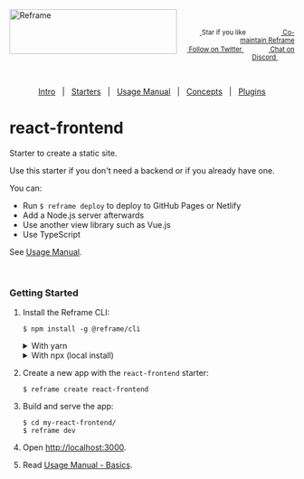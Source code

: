 <!---






    WARNING, READ THIS.
    This is a computed file. Do not edit.
    Edit `/plugins/create/starters/react-frontend/readme.template.md` instead.












    WARNING, READ THIS.
    This is a computed file. Do not edit.
    Edit `/plugins/create/starters/react-frontend/readme.template.md` instead.












    WARNING, READ THIS.
    This is a computed file. Do not edit.
    Edit `/plugins/create/starters/react-frontend/readme.template.md` instead.












    WARNING, READ THIS.
    This is a computed file. Do not edit.
    Edit `/plugins/create/starters/react-frontend/readme.template.md` instead.












    WARNING, READ THIS.
    This is a computed file. Do not edit.
    Edit `/plugins/create/starters/react-frontend/readme.template.md` instead.






-->
<a href="/../../#readme">
    <img align="left" src="https://github.com/reframejs/reframe/raw/master/docs/images/logo-with-title-and-slogan.min.svg?sanitize=true" width=296 height=79 style="max-width:100%;" alt="Reframe"/>
</a>
<br/>
<p align="right">
    <sup>
        <a href="#">
            <img
              src="https://github.com/reframejs/reframe/raw/master/docs/images/star.svg?sanitize=true"
              width="16"
              height="12"
            >
        </a>
        Star if you like
        &nbsp;&nbsp;&nbsp;&nbsp;
        &nbsp;&nbsp;&nbsp;&nbsp;
        &nbsp;&nbsp;
        <a href="https://github.com/reframejs/reframe/blob/master/contributing.md">
            <img
              src="https://github.com/reframejs/reframe/raw/master/docs/images/biceps.min.svg?sanitize=true"
              width="16"
              height="14"
            >
            Co-maintain Reframe
        </a>
    </sup>
    <br/>
    <sup>
        <a href="https://twitter.com/reframejs">
            <img
              src="https://github.com/reframejs/reframe/raw/master/docs/images/tw.svg?sanitize=true"
              width="15"
              height="13"
            >
            Follow on Twitter
        </a>
        &nbsp;&nbsp;&nbsp;&nbsp;&nbsp;
        &nbsp;&nbsp;
        <a href="https://discord.gg/kqXf65G">
            <img
              src="https://github.com/reframejs/reframe/raw/master/docs/images/chat.svg?sanitize=true"
              width="14"
              height="10"
            >
            Chat on Discord
        </a>
        &nbsp;&nbsp;&nbsp;&nbsp;
        &nbsp;&nbsp;&nbsp;&nbsp;
    </sup>
</p>
&nbsp;
<p align='center'><a href="/../../#readme">Intro</a> &nbsp; | &nbsp; <a href="/docs/starters.md#readme">Starters</a> &nbsp; | &nbsp; <a href="/docs/usage-manual.md#readme">Usage Manual</a> &nbsp; | &nbsp; <a href="/docs/concepts.md#readme">Concepts</a> &nbsp; | &nbsp; <a href="/docs/plugins.md#readme">Plugins</a></p>

# react-frontend

Starter to create a static site.

Use this starter if you don't need a backend or if you already have one.

You can:
 - Run `$ reframe deploy` to deploy to GitHub Pages or Netlify
 - Add a Node.js server afterwards
 - Use another view library such as Vue.js
 - Use TypeScript

See [Usage Manual](/docs/usage-manual.md#readme).

<br/>

### Getting Started

1. Install the Reframe CLI:
   ~~~shell
   $ npm install -g @reframe/cli
   ~~~
   <details>
   <summary>With yarn</summary>

   ~~~shell
   $ yarn global add @reframe/cli
   ~~~
   </details>
   <details>
   <summary>With npx (local install)</summary>

   Instead of globally installing `@reframe/cli`, you can use
   [npx](https://medium.com/@maybekatz/introducing-npx-an-npm-package-runner-55f7d4bd282b):
   ~~~shell
   $ npx @reframe/cli create react-frontend
   ~~~

   Then prefix every `$ reframe <command>` with `npx`.
   For example:
   ~~~shell
   $ cd my-react-frontend/
   $ npx reframe dev
   ~~~
   npx uses the `@reframe/cli` locally installed at `my-react-frontend/node_modules/@reframe/cli`.
   <br/><br/>
   </details>

2. Create a new app with the `react-frontend` starter:
   ~~~shell
   $ reframe create react-frontend
   ~~~

3. Build and serve the app:
   ~~~shell
   $ cd my-react-frontend/
   $ reframe dev
   ~~~

4. Open [http://localhost:3000](http://localhost:3000).

5. Read [Usage Manual - Basics](/docs/usage-manual.md#basics).

<br/>
<br/>

<!---






    WARNING, READ THIS.
    This is a computed file. Do not edit.
    Edit `/plugins/create/starters/react-frontend/readme.template.md` instead.












    WARNING, READ THIS.
    This is a computed file. Do not edit.
    Edit `/plugins/create/starters/react-frontend/readme.template.md` instead.












    WARNING, READ THIS.
    This is a computed file. Do not edit.
    Edit `/plugins/create/starters/react-frontend/readme.template.md` instead.












    WARNING, READ THIS.
    This is a computed file. Do not edit.
    Edit `/plugins/create/starters/react-frontend/readme.template.md` instead.












    WARNING, READ THIS.
    This is a computed file. Do not edit.
    Edit `/plugins/create/starters/react-frontend/readme.template.md` instead.






-->
